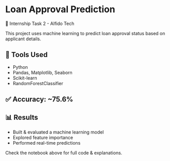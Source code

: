 # Loan Approval Prediction

📌 Internship Task 2 - Alfido Tech

This project uses machine learning to predict loan approval status based on applicant details.

## 🔧 Tools Used
- Python
- Pandas, Matplotlib, Seaborn
- Scikit-learn
- RandomForestClassifier

## ✅ Accuracy: ~75.6%

## 📊 Results
- Built & evaluated a machine learning model
- Explored feature importance
- Performed real-time predictions

Check the notebook above for full code & explanations.
